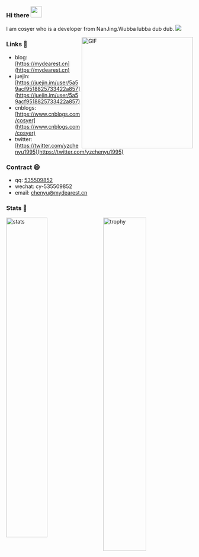 ### Hi there <img src="https://raw.githubusercontent.com/MartinHeinz/MartinHeinz/master/wave.gif" width="30px">
<!-- 👋 -->

I am cosyer who is a developer from NanJing.Wubba lubba dub dub. ![](https://visitor-badge.glitch.me/badge?page_id=cosyer)

<img align="right" alt="GIF" src="https://media.giphy.com/media/SWoSkN6DxTszqIKEqv/giphy.gif" height="300" />

### Links 📌

- blog: [https://mydearest.cn](https://mydearest.cn)
- juejin: [https://juejin.im/user/5a59acf9518825733422a857](https://juejin.im/user/5a59acf9518825733422a857)
- cnblogs: [https://www.cnblogs.com/cosyer](https://www.cnblogs.com/cosyer)
- twitter: [https://twitter.com/yzchenyu1995](https://twitter.com/yzchenyu1995)

### Contract 😄

- qq: <a href="tencent://message/?uin=535509852&Site=-&Menu=yes" target="_blank">535509852</a>
- wechat: cy-535509852
- email: chenyu@mydearest.cn

### Stats 🌱

<img src="https://github-readme-stats.vercel.app/api?username=cosyer&show_icons=true&hide_border=true&hide=contribs,prs" alt="stats" width="47%" align="left"/>

<img src="https://github-profile-trophy.vercel.app/?username=cosyer&theme=flat&column=3&margin-w=10&title=Stars,Commit,Issues" alt="trophy" width="48%" align="right"/>
